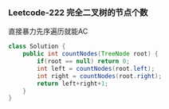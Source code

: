 ### Leetcode-222 完全二叉树的节点个数



直接暴力先序遍历就能AC

```java
class Solution {
    public int countNodes(TreeNode root) {
        if(root == null) return 0;
        int left = countNodes(root.left);
        int right = countNodes(root.right);
        return left+right+1;
    }
}
```

